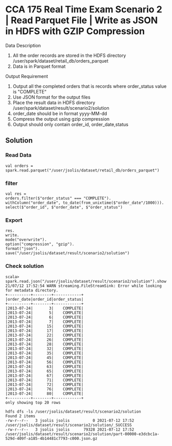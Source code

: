 # CCA 175 Real Time Exam Scenario 2 | Read Parquet File | Write as JSON in HDFS with GZIP Compression

Data Description

1. All the order records are stored in the HDFS directory
   /user/spark/dataset/retail_db/orders_parquet
2. Data is in Parquet format

Output Requirement

1.  Output all the completed orders that is records where order_status value is "COMPLETE“
2.  Use JSON format for the output files
3.  Place the result data in HDFS directory /user/spark/dataset/result/scenario2/solution
4.  order_date should be in format yyyy-MM-dd
5.  Compress the output using gzip compression
6.  Output should only contain order_id, order_date,status

## Solution

### Read Data

```
val orders = spark.read.parquet("/user/jsolis/dataset/retail_db/orders_parquet")
```

### filter

```
val res =
orders.filter($"order_status" === "COMPLETE").
withColumn("order_date", to_date(from_unixtime($"order_date"/1000))).
select($"order_id", $"order_date", $"order_status")
```

### Export

```
res.
write.
mode("overwrite").
option("compression", "gzip").
format("json").
save("/user/jsolis/dataset/result/scenario2/solution")
```

### Check solution

```
scala> spark.read.json("/user/jsolis/dataset/result/scenario2/solution").show
21/07/12 17:52:54 WARN streaming.FileStreamSink: Error while looking for metadata directory.
+----------+--------+------------+
|order_date|order_id|order_status|
+----------+--------+------------+
|2013-07-24|       3|    COMPLETE|
|2013-07-24|       5|    COMPLETE|
|2013-07-24|       6|    COMPLETE|
|2013-07-24|       7|    COMPLETE|
|2013-07-24|      15|    COMPLETE|
|2013-07-24|      17|    COMPLETE|
|2013-07-24|      22|    COMPLETE|
|2013-07-24|      26|    COMPLETE|
|2013-07-24|      28|    COMPLETE|
|2013-07-24|      32|    COMPLETE|
|2013-07-24|      35|    COMPLETE|
|2013-07-24|      45|    COMPLETE|
|2013-07-24|      56|    COMPLETE|
|2013-07-24|      63|    COMPLETE|
|2013-07-24|      65|    COMPLETE|
|2013-07-24|      67|    COMPLETE|
|2013-07-24|      71|    COMPLETE|
|2013-07-24|      72|    COMPLETE|
|2013-07-24|      76|    COMPLETE|
|2013-07-24|      80|    COMPLETE|
+----------+--------+------------+
only showing top 20 rows
```

```
hdfs dfs -ls /user/jsolis/dataset/result/scenario2/solution
Found 2 items
-rw-r--r--   3 jsolis jsolis          0 2021-07-12 17:52 /user/jsolis/dataset/result/scenario2/solution/_SUCCESS
-rw-r--r--   3 jsolis jsolis      79328 2021-07-12 17:52 /user/jsolis/dataset/result/scenario2/solution/part-00000-e3dcbc1a-529d-409f-a185-4b14481c7793-c000.json.gz
```
